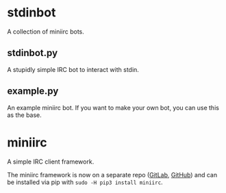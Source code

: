 # stdinbot

A collection of miniirc bots.

## stdinbot.py

A stupidly simple IRC bot to interact with stdin.

## example.py

An example miniirc bot. If you want to make your own bot, you can use this as
the base.

# miniirc

A simple IRC client framework.

The miniirc framework is now on a separate repo
([GitLab](https://gitlab.com/luk3yx/miniirc),
[GitHub](https://github.com/luk3yx/miniirc))
and can be installed via pip
with `sudo -H pip3 install miniirc`.
